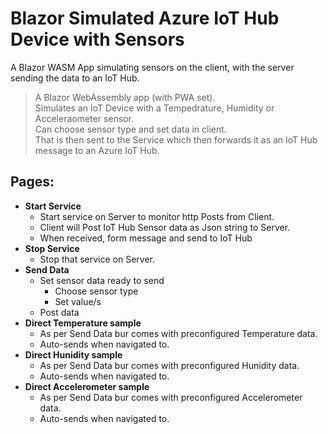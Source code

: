 # Blazor Simulated Azure IoT Hub Device with Sensors
A Blazor WASM App simulating sensors on the client, with the server sending the data to an IoT Hub.

> A Blazor WebAssembly app (with PWA set).  
Simulates an IoT Device with a Tempedrature, Humidity or Acceleraometer sensor.  
Can choose sensor type and set data in client.  
That is then sent to the Service which then forwards it as an IoT Hub message to an Azure IoT Hub.  

## Pages:
- **Start Service**
  - Start service on Server to monitor http Posts from Client.
  - Client will Post IoT Hub Sensor data as Json string to Server.
  - When received, form message and send to IoT Hub
- **Stop Service**
  - Stop that service on Server.
- **Send Data**
  - Set sensor data ready to send
    - Choose sensor type
    - Set value/s
  - Post data
- **Direct Temperature sample**
  - As per Send Data bur comes with preconfigured Temperature data.
  - Auto-sends when navigated to.
- **Direct Hunidity sample**
  - As per Send Data bur comes with preconfigured Hunidity data.
  - Auto-sends when navigated to.
- **Direct Accelerometer sample**
  - As per Send Data bur comes with preconfigured Accelerometer data.
  - Auto-sends when navigated to.

